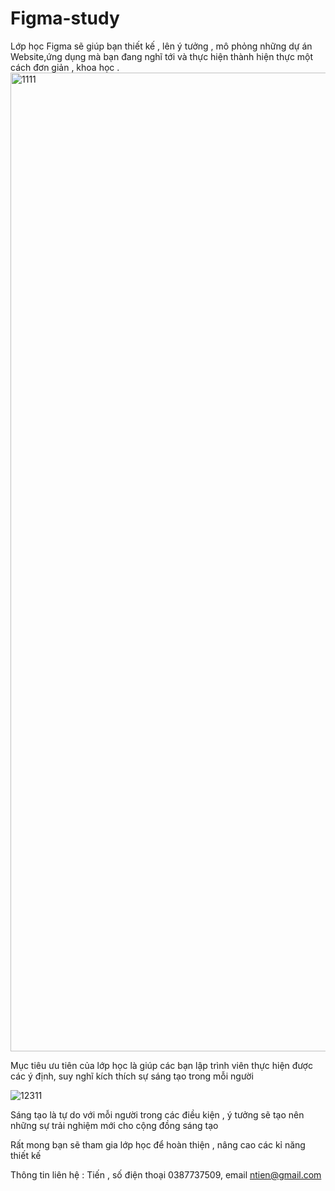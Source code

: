 # Figma-study
Lớp học Figma sẽ giúp bạn thiết kế , lên ý tưởng , mô phỏng những dự án Website,ứng dụng mà bạn đang nghĩ tới và thực hiện thành hiện thực một cách đơn giản , khoa học .
<img width="1566" alt="1111" src="https://github.com/TienActor/Figma-study/assets/134863539/8e858b9f-bd64-44c7-ada5-e8da10879d37">

Mục tiêu ưu tiên của lớp học là giúp các bạn lập trình viên thực hiện được các ý định, suy nghĩ kích thích sự sáng tạo trong mỗi người 

![12311](https://github.com/TienActor/Figma-study/assets/134863539/720eb008-83a7-4b6a-8bf9-6c29b1a7a464)


Sáng tạo là tự do với mỗi người trong các điều kiện , ý tưởng sẽ tạo nên những sự trải nghiệm mới cho cộng đồng sáng tạo



Rất mong bạn sẽ tham gia lớp học để hoàn thiện , nâng cao các kỉ năng thiết kế 

Thông tin liên hệ : Tiến , số điện thoại 0387737509, email ntien@gmail.com
